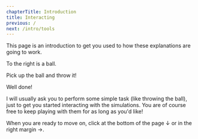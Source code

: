 ```yaml
---
chapterTitle: Introduction
title: Interacting
previous: /
next: /intro/tools
---
```


<div id="chapter">

This page is an introduction to get you used to how these explanations are going to work.

<div class="page flex">

<script>
    var introSim = createSimulation({
        initialize: function(simulation) {
			var p = simulation.parameters;
			p.friction = 0.1;
			p.gravityAcceleration = 1;
			p.dragStrength = 2;
            //p.isOnlyHardSpheres = true;
            //p.coefficientOfRestitution = 0.95;

			var particle = new Particle();
			v2.set(particle.position, 0, particle.radius - simulation.boxBounds.height / 2);
			addParticle(simulation, particle);

			setToolbarAvailableTools(simulation.toolbar, ["move"]);
        },
    });
</script>

<div class="stepLog twoColumn">
To the right is a ball.

Pick up the ball and throw it!

<script>
	cue(function() {
		var energy = getTotalEnergy(introSim);
		return (energy > 1);
	});
	endStep();
</script>

Well done!

I will usually ask you to perform some simple task (like throwing the ball), just to get you started interacting with the simulations. You are of course free to keep playing with them for as long as you'd like!

When you are ready to move on, click at the bottom of the page &darr; or in the right margin &rarr;.

</div>

<div class="twoColumn">
<script>
	insertHere(introSim.div);
</script>
</div>
</div>
</div>